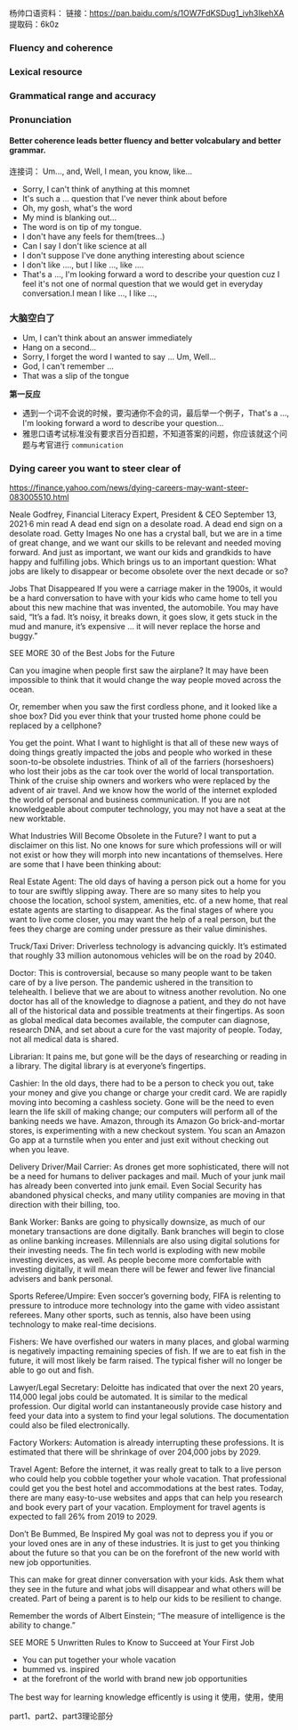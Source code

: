 杨帅口语资料：
链接：https://pan.baidu.com/s/1OW7FdKSDug1_ivh3lkehXA 
提取码：6k0z 

### Fluency and coherence 
### Lexical resource
### Grammatical range and accuracy 
### Pronunciation

#### Better coherence leads better fluency and better volcabulary and better grammar.

连接词：
Um..., and, Well, I mean, you know, like...

- Sorry, I can't think of anything at this momnet
- It's such a ... question that I've never think about before
- Oh, my gosh, what's the word
- My mind is blanking out...
- The word is on tip of my tongue.
- I don't have any feels for them(trees...)
- Can I say I don't like science at all
- I don't suppose I've done anything interesting about science
- I don't like ...., but I like ..., like ....
- That's a ..., I'm looking forward a word to describe your question cuz I feel it's not one of normal question that we would get in everyday conversation.I mean I like ..., I like ..., 

### 大脑空白了

- Um, I can't think about an answer immediately
- Hang on a second...
- Sorry, I forget the word I wanted to say ... Um, Well...
- God, I can't remember ...
- That was a slip of the tongue


**第一反应**

- 遇到一个词不会说的时候，要沟通你不会的词，最后举一个例子，That's a ..., I'm looking forward a word to describe your question...
- 雅思口语考试标准没有要求百分百扣题，不知道答案的问题，你应该就这个问题与考官进行 `communication`

### Dying career you want to steer clear of
https://finance.yahoo.com/news/dying-careers-may-want-steer-083005510.html

Neale Godfrey, Financial Literacy Expert, President & CEO
September 13, 2021·6 min read
A dead end sign on a desolate road.
A dead end sign on a desolate road. Getty Images
No one has a crystal ball, but we are in a time of great change, and we want our skills to be relevant and needed moving forward. And just as important, we want our kids and grandkids to have happy and fulfilling jobs. Which brings us to an important question: What jobs are likely to disappear or become obsolete over the next decade or so?

Jobs That Disappeared
If you were a carriage maker in the 1900s, it would be a hard conversation to have with your kids who came home to tell you about this new machine that was invented, the automobile. You may have said, “It’s a fad. It’s noisy, it breaks down, it goes slow, it gets stuck in the mud and manure, it’s expensive … it will never replace the horse and buggy.”

SEE MORE 30 of the Best Jobs for the Future

Can you imagine when people first saw the airplane? It may have been impossible to think that it would change the way people moved across the ocean.

Or, remember when you saw the first cordless phone, and it looked like a shoe box? Did you ever think that your trusted home phone could be replaced by a cellphone?

You get the point. What I want to highlight is that all of these new ways of doing things greatly impacted the jobs and people who worked in these soon-to-be obsolete industries. Think of all of the farriers (horseshoers) who lost their jobs as the car took over the world of local transportation. Think of the cruise ship owners and workers who were replaced by the advent of air travel. And we know how the world of the internet exploded the world of personal and business communication. If you are not knowledgeable about computer technology, you may not have a seat at the new worktable.

What Industries Will Become Obsolete in the Future?
I want to put a disclaimer on this list. No one knows for sure which professions will or will not exist or how they will morph into new incantations of themselves. Here are some that I have been thinking about:

Real Estate Agent: The old days of having a person pick out a home for you to tour are swiftly slipping away. There are so many sites to help you choose the location, school system, amenities, etc. of a new home, that real estate agents are starting to disappear. As the final stages of where you want to live come closer, you may want the help of a real person, but the fees they charge are coming under pressure as their value diminishes.

Truck/Taxi Driver: Driverless technology is advancing quickly. It’s estimated that roughly 33 million autonomous vehicles will be on the road by 2040.

Doctor: This is controversial, because so many people want to be taken care of by a live person. The pandemic ushered in the transition to telehealth. I believe that we are about to witness another revolution. No one doctor has all of the knowledge to diagnose a patient, and they do not have all of the historical data and possible treatments at their fingertips. As soon as global medical data becomes available, the computer can diagnose, research DNA, and set about a cure for the vast majority of people. Today, not all medical data is shared.

Librarian: It pains me, but gone will be the days of researching or reading in a library. The digital library is at everyone’s fingertips.

Cashier: In the old days, there had to be a person to check you out, take your money and give you change or charge your credit card. We are rapidly moving into becoming a cashless society. Gone will be the need to even learn the life skill of making change; our computers will perform all of the banking needs we have. Amazon, through its Amazon Go brick-and-mortar stores, is experimenting with a new checkout system. You scan an Amazon Go app at a turnstile when you enter and just exit without checking out when you leave.

Delivery Driver/Mail Carrier: As drones get more sophisticated, there will not be a need for humans to deliver packages and mail. Much of your junk mail has already been converted into junk email. Even Social Security has abandoned physical checks, and many utility companies are moving in that direction with their billing, too.

Bank Worker: Banks are going to physically downsize, as much of our monetary transactions are done digitally. Bank branches will begin to close as online banking increases. Millennials are also using digital solutions for their investing needs. The fin tech world is exploding with new mobile investing devices, as well. As people become more comfortable with investing digitally, it will mean there will be fewer and fewer live financial advisers and bank personal.

Sports Referee/Umpire: Even soccer’s governing body, FIFA is relenting to pressure to introduce more technology into the game with video assistant referees. Many other sports, such as tennis, also have been using technology to make real-time decisions.

Fishers: We have overfished our waters in many places, and global warming is negatively impacting remaining species of fish. If we are to eat fish in the future, it will most likely be farm raised. The typical fisher will no longer be able to go out and fish.

Lawyer/Legal Secretary: Deloitte has indicated that over the next 20 years, 114,000 legal jobs could be automated. It is similar to the medical profession. Our digital world can instantaneously provide case history and feed your data into a system to find your legal solutions. The documentation could also be filed electronically.

Factory Workers: Automation is already interrupting these professions. It is estimated that there will be shrinkage of over 204,000 jobs by 2029.

Travel Agent: Before the internet, it was really great to talk to a live person who could help you cobble together your whole vacation. That professional could get you the best hotel and accommodations at the best rates. Today, there are many easy-to-use websites and apps that can help you research and book every part of your vacation. Employment for travel agents is expected to fall 26% from 2019 to 2029.

Don’t Be Bummed, Be Inspired
My goal was not to depress you if you or your loved ones are in any of these industries. It is just to get you thinking about the future so that you can be on the forefront of the new world with new job opportunities.

This can make for great dinner conversation with your kids. Ask them what they see in the future and what jobs will disappear and what others will be created. Part of being a parent is to help our kids to be resilient to change.

Remember the words of Albert Einstein; “The measure of intelligence is the ability to change.”

SEE MORE 5 Unwritten Rules to Know to Succeed at Your First Job



- You can put together your whole vacation
- bummed vs. inspired
- at the forefront of the world with brand new job opportunities

The best way for learning knowledge efficently is using it 使用，使用，使用

part1、part2、part3理论部分


